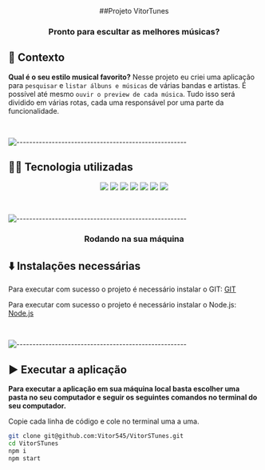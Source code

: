 <div align='center'>
  ##Projeto VitorTunes
 </div>

<h3 align='center'> Pronto para escultar as melhores músicas? </h3>

## 📄 Contexto

**Qual é o seu estilo musical favorito?** Nesse projeto eu criei uma aplicação para `pesquisar` e `listar álbuns e músicas` de várias bandas e artistas. É possível até mesmo `ouvir o preview de cada música`. Tudo isso será dividido em várias rotas, cada uma responsável por uma parte da funcionalidade.

<br/>


![-----------------------------------------------------](https://raw.githubusercontent.com/andreasbm/readme/master/assets/lines/rainbow.png)


## 👨‍💻 Tecnologia utilizadas

<p align='center'>
  <img src='https://img.shields.io/badge/JavaScript-yellow?style=for-the-badge' />
  <img src='https://img.shields.io/badge/React-blue?style=for-the-badge' />
  <img src='https://img.shields.io/badge/Git-black?style=for-the-badge' />
  <img src='https://img.shields.io/badge/GitHub-purple?style=for-the-badge' />
  <img src='https://img.shields.io/badge/css-blue?style=for-the-badge' />
  <img src='https://img.shields.io/badge/html-orange?style=for-the-badge' />
  <img src='https://img.shields.io/badge/sass-pink?style=for-the-badge' />
</p>

<br/>


![-----------------------------------------------------](https://raw.githubusercontent.com/andreasbm/readme/master/assets/lines/rainbow.png)


<h3 align='center'>Rodando na sua máquina</h3>


## ⬇️ Instalações necessárias

Para executar com sucesso o projeto é necessário instalar o GIT:
[GIT](https://git-scm.com/downloads)

Para executar com sucesso o projeto é necessário instalar o Node.js:
[Node.js](https://nodejs.org/en/download/)

<br/>


![-----------------------------------------------------](https://raw.githubusercontent.com/andreasbm/readme/master/assets/lines/rainbow.png)


## ▶️ Executar a aplicação

**Para executar a aplicação em sua máquina local basta escolher uma pasta no seu computador e seguir os seguintes comandos no terminal do seu computador.**

Copie cada linha de código e cole no terminal uma a uma.

```bash
git clone git@github.com:Vitor545/VitorSTunes.git
cd VitorSTunes
npm i
npm start 
```

<br/>
